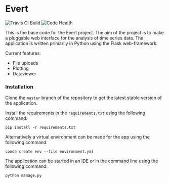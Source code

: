 # Evert

![Travis CI Build](https://travis-ci.org/evert-platform/evertbase.svg?branch=evertdevelop "Travis CI Build")
![Code Health](https://landscape.io/github/evert-platform/evertbase/evertdevelop/landscape.svg?style=flat)

This is the base code for the Evert project. The aim of the project is to make a
pluggable web interface for the analysis of time series data.
The application is written primarily in Python using the Flask web-framework.

Current features:
* File uploads
* Plotting
* Dataviewer


### Installation
Clone the `master` branch of the repository to get the latest stable version of the application.

Install the requirements in the `requirements.txt` using the following command:

`pip install -r requirements.txt`

Alternatively a virtual environment can be made for the app using the following command:

`conda create env --file environment.yml`

The application can be started in an IDE or in the command line using the following command:

`python manage.py`



